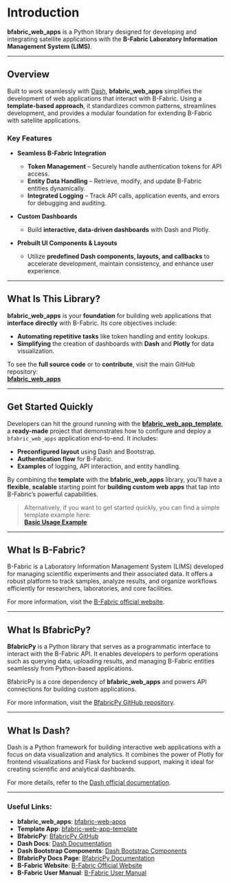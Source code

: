 # Introduction

**bfabric_web_apps** is a Python library designed for developing and integrating satellite applications with the **B-Fabric Laboratory Information Management System (LIMS)**.

---

## Overview

Built to work seamlessly with [Dash](https://dash.plotly.com/), **bfabric_web_apps** simplifies the development of web applications that interact with B-Fabric. Using a **template-based approach**, it standardizes common patterns, streamlines development, and provides a modular foundation for extending B-Fabric with satellite applications.

### Key Features

- **Seamless B-Fabric Integration**  
  - **Token Management** – Securely handle authentication tokens for API access.  
  - **Entity Data Handling** – Retrieve, modify, and update B-Fabric entities dynamically.  
  - **Integrated Logging** – Track API calls, application events, and errors for debugging and auditing.  

- **Custom Dashboards**  
  - Build **interactive, data-driven dashboards** with Dash and Plotly.  

- **Prebuilt UI Components & Layouts**  
  - Utilize **predefined Dash components, layouts, and callbacks** to accelerate development, maintain consistency, and enhance user experience.

---

## What Is This Library?

**bfabric_web_apps** is your **foundation** for building web applications that **interface directly** with B-Fabric. Its core objectives include:

- **Automating repetitive tasks** like token handling and entity lookups.  
- **Simplifying** the creation of dashboards with **Dash** and **Plotly** for data visualization.

To see the **full source code** or to **contribute**, visit the main GitHub repository:  
[**bfabric_web_apps**](https://github.com/GWCustom/bfabric-web-apps)


---

## Get Started Quickly

Developers can hit the ground running with the **[bfabric_web_app_template](https://github.com/GWCustom/bfabric-web-app-template)**, a **ready-made** project that demonstrates how to configure and deploy a `bfabric_web_apps` application end-to-end. It includes:

- **Preconfigured layout** using Dash and Bootstrap.  
- **Authentication flow** for B-Fabric.  
- **Examples** of logging, API interaction, and entity handling.

By combining the **template** with the **bfabric_web_apps** library, you’ll have a **flexible**, **scalable** starting point for **building custom web apps** that tap into B-Fabric’s powerful capabilities.

> Alternatively, if you want to get started quickly, you can find a simple template example here:  
> **[Basic Usage Example](https://github.com/GWCustom/bfabric-web-apps/blob/main/README.md#Basic-Usage-Example)**
---

## What Is B-Fabric?

B-Fabric is a Laboratory Information Management System (LIMS) developed for managing scientific experiments and their associated data. It offers a robust platform to track samples, analyze results, and organize workflows efficiently for researchers, laboratories, and core facilities.

For more information, visit the [B-Fabric official website](https://fgcz-bfabric.uzh.ch/bfabric/).

---

## What Is BfabricPy?

**BfabricPy** is a Python library that serves as a programmatic interface to interact with the B-Fabric API. It enables developers to perform operations such as querying data, uploading results, and managing B-Fabric entities seamlessly from Python-based applications.

BfabricPy is a core dependency of **bfabric_web_apps** and powers API connections for building custom applications.

For more information, visit the [BfabricPy GitHub repository](https://github.com/fgcz/bfabricPy/tree/main).

---

## What Is Dash?

Dash is a Python framework for building interactive web applications with a focus on data visualization and analytics. It combines the power of Plotly for frontend visualizations and Flask for backend support, making it ideal for creating scientific and analytical dashboards.

For more details, refer to the [Dash official documentation](https://dash.plotly.com/).

---

### Useful Links:
- **bfabric_web_apps**: [bfabric-web-apps](https://github.com/GWCustom/bfabric-web-apps)  
- **Template App**: [bfabric-web-app-template](https://github.com/GWCustom/bfabric-web-app-template)  
- **BfabricPy**: [BfabricPy GitHub](https://github.com/fgcz/bfabricPy/tree/main)  
- **Dash Docs**: [Dash Documentation](https://dash.plotly.com/)  
- **Dash Bootstrap Components**: [Dash Bootstrap Components](https://dash-bootstrap-components.opensource.faculty.ai/docs/components/)  
- **BfabricPy Docs Page**: [BfabricPy Documentation](https://fgcz.github.io/bfabricPy/)  
- **B-Fabric Website**: [B-Fabric Official Website](https://fgcz-bfabric.uzh.ch/bfabric/)  
- **B-Fabric User Manual**: [B-Fabric User Manual](https://www.bfabric.org/usermanual)  